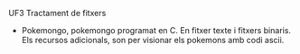 UF3 Tractament de fitxers
   * Pokemongo, pokemongo programat en C. En fitxer texte i fitxers binaris. Els recursos adicionals, son per visionar els pokemons amb codi ascii.
